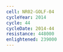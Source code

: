 ```yaml
---
cell: NR02-GOLF-04
cycleYear: 2014
cycle: 44
cycleDate: 2014-44
resistance: 448000
enlightened: 239000
---
```

